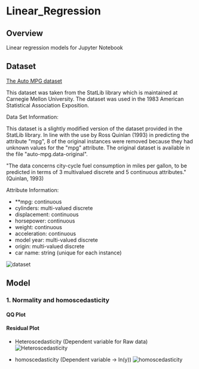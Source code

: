 # Linear_Regression



## Overview

Linear regression models for Jupyter Notebook

## Dataset 

[The Auto MPG dataset](http://archive.ics.uci.edu/ml/machine-learning-databases/auto-mpg/)

This dataset was taken from the StatLib library which is maintained at Carnegie Mellon University. The dataset was used in the 1983 American Statistical Association Exposition.

Data Set Information:

This dataset is a slightly modified version of the dataset provided in the StatLib library. In line with the use by Ross Quinlan (1993) in predicting the attribute "mpg", 8 of the original instances were removed because they had unknown values for the "mpg" attribute. The original dataset is available in the file "auto-mpg.data-original".

"The data concerns city-cycle fuel consumption in miles per gallon, to be predicted in terms of 3 multivalued discrete and 5 continuous attributes." (Quinlan, 1993)

Attribute Information:

- **mpg: continuous
- cylinders: multi-valued discrete
- displacement: continuous
- horsepower: continuous
- weight: continuous
- acceleration: continuous
- model year: multi-valued discrete
- origin: multi-valued discrete
- car name: string (unique for each instance)

![dataset](https://user-images.githubusercontent.com/57882064/124872325-bcbe4880-df8a-11eb-8480-250f5ef7534e.png)


## Model

### 1. Normality and homoscedasticity

#### QQ Plot

#### Residual Plot

- Heteroscedasticity (Dependent variable for Raw data)
![Heteroscedasticity](https://user-images.githubusercontent.com/57882064/124874825-ceedb600-df8d-11eb-8e78-a2859b4960a8.png)

- homoscedasticity (Dependent variable -> ln(y))
![homoscedasticity](https://user-images.githubusercontent.com/57882064/124878189-71f3ff00-df91-11eb-968f-47169c2e2741.png)
